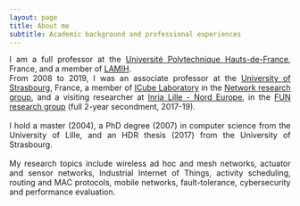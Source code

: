 ```yaml
---
layout: page
title: About me
subtitle: Academic background and professional experiences
---
```


<p style='text-align: justify;'> I am a full professor at the <a href="https://www.uphf.fr/">Université Polytechnique Hauts-de-France</a>, France, and a member of <a href="https://www.uphf.fr/LAMIH/en">LAMIH</a>.
<br/>
From 2008 to 2019, I was an associate professor at the <a href="https://www.unistra.fr/">University of Strasbourg</a>, France, a member of <a href="http://icube.unistra.fr/">ICube Laboratory</a> in the <a href="http://icube-reseaux.unistra.fr">Network research group</a>, and a visiting researcher at <a href="https://www.inria.fr/centre/lille">Inria Lille - Nord Europe</a>, in the <a href="https://team.inria.fr/fun/">FUN research group</a> (full 2-year secondment, 2017-19). <br/>
<br/>
I hold a master (2004), a PhD degree (2007) in computer science from the University of Lille, and an HDR thesis (2017) from the University of Strasbourg.<br/>
<br/>  
My research topics include wireless ad hoc and mesh networks, actuator and sensor networks, Industrial Internet of Things, activity scheduling, routing and MAC protocols, mobile networks, fault-tolerance, cybersecurity and performance evaluation.
</p>
